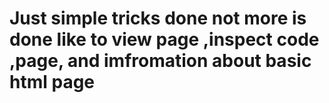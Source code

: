 # Just simple tricks done not more is done like to view page ,inspect code ,page, and imfromation about basic html page 
